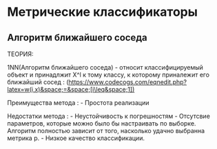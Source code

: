 # Метрические классификаторы

## Алгоритм ближайшего соседа
 ТЕОРИЯ:
 
1NN(Алгоритм ближайшего соседа) - относит классифицируемый объект и принадлжит X^l к тому  классу, к которому приналежит его ближайший сосед :
 (https://www.codecogs.com/eqnedit.php?latex=w(i,x)&space;=&space;[i\leq&space;1])
    
    
  Преимущества метода :
     - Простота реализации
     
  Недостатки метода :
      - Неустойчивость к погрешностям
      - Отсутсвие параметров, которые можно было бы настраивать по выборке. Алгоритм полностью зависит от того, насколько удачно            выбранна метрика p.
      - Низкое качество классификации.
      

